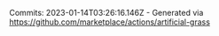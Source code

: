 Commits: 2023-01-14T03:26:16.146Z - Generated via https://github.com/marketplace/actions/artificial-grass
<br>
